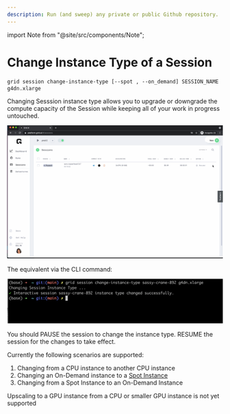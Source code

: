 ```yaml
---
description: Run (and sweep) any private or public Github repository.
---
```

import Note from "@site/src/components/Note";

# Change Instance Type of a Session

```text
grid session change-instance-type [--spot , --on_demand] SESSION_NAME g4dn.xlarge
```

Changing Sesssion instance type allows you to upgrade or downgrade the compute capacity of the Session while keeping all of your work in progress untouched.

![](/images/sessions/change-instance-type.gif)


The equivalent via the CLI command:

![](/images/sessions/change-instance-type.png)

You should PAUSE the session to change the instance type. RESUME the session for the changes to take effect.

Currently the following scenarios are supported: 
1. Changing from a CPU instance to another CPU instance
2. Changing an On-Demand instance to a [Spot Instance](https://docs.grid.ai/features/runs/interruptible-machines#interruptible-machines)
3. Changing from a Spot Instance to an On-Demand Instance

<note>Upscaling to a GPU instance from a CPU or smaller GPU instance is not yet supported</note>

